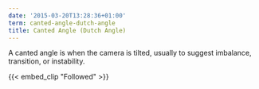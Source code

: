 ```yaml
---
date: '2015-03-20T13:28:36+01:00'
term: canted-angle-dutch-angle
title: Canted Angle (Dutch Angle)
---
```


A canted angle is when the camera is tilted, usually to suggest
imbalance, transition, or instability.

<!--more-->

{{< embed_clip "Followed" >}}